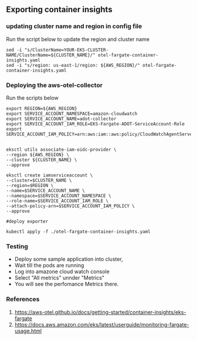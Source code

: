 
## Exporting container insights

###  updating cluster name and region in config file
Run the script below  to update the region and cluster name 

 
    sed -i "s/ClusterName=YOUR-EKS-CLUSTER-NAME/ClusterName=${CLUSTER_NAME}/" otel-fargate-container-insights.yaml 
    sed -i "s/region: us-east-1/region: ${AWS_REGION}/" otel-fargate-container-insights.yaml 


###  Deploying the aws-otel-collector
Run the scripts below  

    export REGION=${AWS_REGION}
    export SERVICE_ACCOUNT_NAMESPACE=amazon-cloudwatch
    export SERVICE_ACCOUNT_NAME=adot-collector
    export SERVICE_ACCOUNT_IAM_ROLE=EKS-Fargate-ADOT-ServiceAccount-Role
    export SERVICE_ACCOUNT_IAM_POLICY=arn:aws:iam::aws:policy/CloudWatchAgentServerPolicy

  
    eksctl utils associate-iam-oidc-provider \
    --region ${AWS_REGION} \
    --cluster ${CLUSTER_NAME} \
    --approve

    eksctl create iamserviceaccount \
    --cluster=$CLUSTER_NAME \
    --region=$REGION \
    --name=$SERVICE_ACCOUNT_NAME \
    --namespace=$SERVICE_ACCOUNT_NAMESPACE \
    --role-name=$SERVICE_ACCOUNT_IAM_ROLE \
    --attach-policy-arn=$SERVICE_ACCOUNT_IAM_POLICY \
    --approve

    #deploy exporter 

    kubectl apply -f ./otel-fargate-container-insights.yaml





### Testing
* Deploy some sample application into cluster,
* Wait till the pods are running
* Log into amazone cloud watch console  
* Select "All metrics"  unnder "Metrics"
* You will see the perfomance Metrics there.




### References

1. https://aws-otel.github.io/docs/getting-started/container-insights/eks-fargate
1. https://docs.aws.amazon.com/eks/latest/userguide/monitoring-fargate-usage.html


